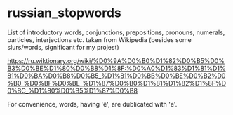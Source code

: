# russian_stopwords
List of introductory words, conjunctions, prepositions, pronouns, numerals, particles, interjections etc. taken from Wikipedia (besides some slurs/words, significant for my projest)

https://ru.wiktionary.org/wiki/%D0%9A%D0%B0%D1%82%D0%B5%D0%B3%D0%BE%D1%80%D0%B8%D1%8F:%D0%A0%D1%83%D1%81%D1%81%D0%BA%D0%B8%D0%B5_%D1%81%D0%BB%D0%BE%D0%B2%D0%B0_%D0%BF%D0%BE_%D1%87%D0%B0%D1%81%D1%82%D1%8F%D0%BC_%D1%80%D0%B5%D1%87%D0%B8

For convenience, words, having 'ё', are dublicated with 'е'.
